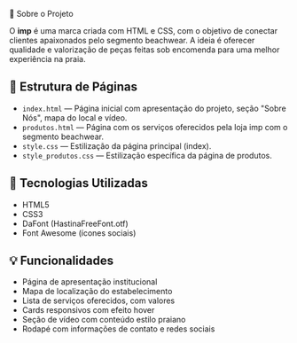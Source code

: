 📌 Sobre o Projeto

O **imp** é uma marca criada com HTML e CSS, com o objetivo de conectar clientes apaixonados pelo segmento beachwear. A ideia é oferecer qualidade e valorização de peças feitas sob encomenda para uma melhor experiência na praia.  

## 📂 Estrutura de Páginas

- `index.html` — Página inicial com apresentação do projeto, seção "Sobre Nós", mapa do local e vídeo.
- `produtos.html` — Página com os serviços oferecidos pela loja imp com o segmento beachwear.
- `style.css` — Estilização da página principal (index).
- `style_produtos.css` — Estilização específica da página de produtos.

## 🧰 Tecnologias Utilizadas

- HTML5
- CSS3
- DaFont (HastinaFreeFont.otf)
- Font Awesome (ícones sociais)

## 💡 Funcionalidades

- Página de apresentação institucional
- Mapa de localização do estabelecimento
- Lista de serviços oferecidos, com valores
- Cards responsivos com efeito hover
- Seção de vídeo com conteúdo estilo praiano 
- Rodapé com informações de contato e redes sociais

